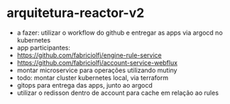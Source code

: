 # arquitetura-reactor-v2
- a fazer: utilizar o workflow do github e entregar as apps via argocd no kubernetes
- app participantes:
 - https://github.com/fabriciolfj/engine-rule-service
 - https://github.com/fabriciolfj/account-service-webflux 
 - montar microservice para operações utilizando mutiny
- todo: montar cluster kubernetes local, via terraform
- gitops para entrega das apps, junto ao argocd
- utilizar o redisson dentro de account para cache em relação ao rules
